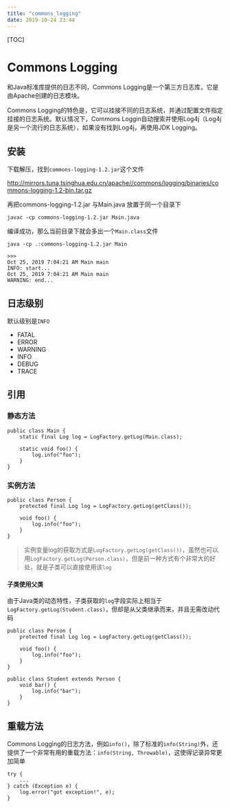 ```yaml
---
title: "commons_logging"
date: 2019-10-24 23:44
---
```

[TOC]



# Commons Logging

和Java标准库提供的日志不同，Commons Logging是一个第三方日志库，它是由Apache创建的日志模块。

Commons Logging的特色是，它可以挂接不同的日志系统，并通过配置文件指定挂接的日志系统。默认情况下，Commons Loggin自动搜索并使用Log4j（Log4j是另一个流行的日志系统），如果没有找到Log4j，再使用JDK Logging。



## 安装

下载解压，找到`commons-logging-1.2.jar`这个文件

http://mirrors.tuna.tsinghua.edu.cn/apache//commons/logging/binaries/commons-logging-1.2-bin.tar.gz



再把commons-logging-1.2.jar 与Main.java 放置于同一个目录下

```
javac -cp commons-logging-1.2.jar Main.java
```

编译成功，那么当前目录下就会多出一个`Main.class`文件

```
java -cp .:commons-logging-1.2.jar Main

>>>
Oct 25, 2019 7:04:21 AM Main main
INFO: start...
Oct 25, 2019 7:04:21 AM Main main
WARNING: end...
```





## 日志级别

默认级别是`INFO`

- FATAL
- ERROR
- WARNING
- INFO
- DEBUG
- TRACE



## 引用



### 静态方法

```
public class Main {
    static final Log log = LogFactory.getLog(Main.class);

    static void foo() {
        log.info("foo");
    }
}
```



### 实例方法

```
public class Person {
    protected final Log log = LogFactory.getLog(getClass());

    void foo() {
        log.info("foo");
    }
}
```

> 实例变量log的获取方式是`LogFactory.getLog(getClass())`，虽然也可以用`LogFactory.getLog(Person.class)`，但是前一种方式有个非常大的好处，就是子类可以直接使用该`log`



#### 子类使用父类

由于Java类的动态特性，子类获取的`log`字段实际上相当于`LogFactory.getLog(Student.class)`，但却是从父类继承而来，并且无需改动代码

```
public class Person {
    protected final Log log = LogFactory.getLog(getClass());

    void foo() {
        log.info("foo");
    }
}

public class Student extends Person {
    void bar() {
        log.info("bar");
    }
}
```



## 重载方法

Commons Logging的日志方法，例如`info()`，除了标准的`info(String)`外，还提供了一个非常有用的重载方法：`info(String, Throwable)`，这使得记录异常更加简单

```
try {
    ...
} catch (Exception e) {
    log.error("got exception!", e);
}
```











